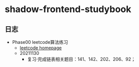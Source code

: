 # shadow-frontend-studybook

## 日志
- Phase00 leetcode算法练习
  - [leetcode homepage](https://leetcode-cn.com/u/mopeys/)
  - 20211130
    - 复习·完成链表相关题目：141、142、202、206、92；
